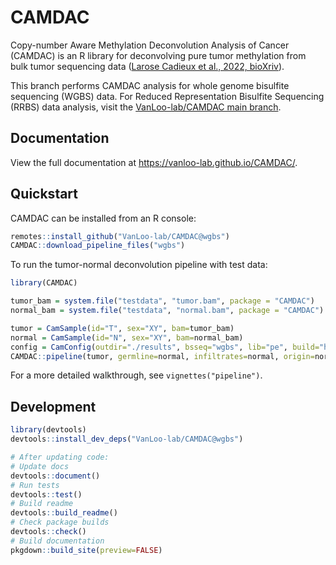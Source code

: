
<!-- README.md is generated from README.Rmd. Please edit that file -->

# CAMDAC

Copy-number Aware Methylation Deconvolution Analysis of Cancer (CAMDAC)
is an R library for deconvolving pure tumor methylation from bulk tumor
sequencing data ([Larose Cadieux et al., 2022,
bioXriv](https://www.biorxiv.org/content/10.1101/2020.11.03.366252v2)).

This branch performs CAMDAC analysis for whole genome bisulfite
sequencing (WGBS) data. For Reduced Representation Bisulfite Sequencing
(RRBS) data analysis, visit the [VanLoo-lab/CAMDAC main
branch](https://github.com/VanLoo-lab/CAMDAC/tree/main).

<!-- badges: start -->

<!-- badges: end -->

## Documentation

View the full documentation at <https://vanloo-lab.github.io/CAMDAC/>.

## Quickstart

CAMDAC can be installed from an R console:

``` r
remotes::install_github("VanLoo-lab/CAMDAC@wgbs")
CAMDAC::download_pipeline_files("wgbs")
```

To run the tumor-normal deconvolution pipeline with test data:

``` r
library(CAMDAC)

tumor_bam = system.file("testdata", "tumor.bam", package = "CAMDAC")
normal_bam = system.file("testdata", "normal.bam", package = "CAMDAC")

tumor = CamSample(id="T", sex="XY", bam=tumor_bam)
normal = CamSample(id="N", sex="XY", bam=normal_bam)
config = CamConfig(outdir="./results", bsseq="wgbs", lib="pe", build="hg38")
CAMDAC::pipeline(tumor, germline=normal, infiltrates=normal, origin=normal, config)
```

For a more detailed walkthrough, see `vignettes("pipeline")`.

## Development

``` r
library(devtools)
devtools::install_dev_deps("VanLoo-lab/CAMDAC@wgbs")

# After updating code:
# Update docs
devtools::document()
# Run tests
devtools::test()
# Build readme
devtools::build_readme()
# Check package builds
devtools::check()
# Build documentation
pkgdown::build_site(preview=FALSE)
```
